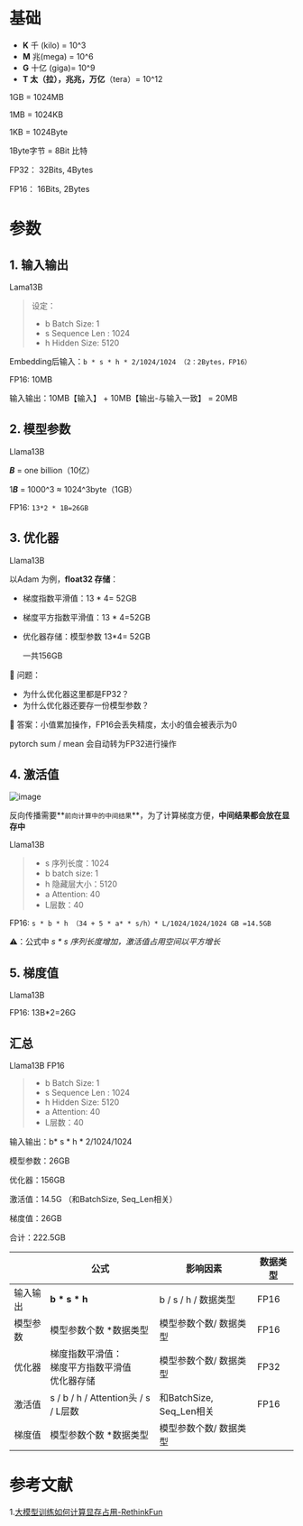 # 基础

- **K** 千 (kilo) = 10^3
- **M** 兆(mega) = 10^6
- **G** 十亿 (giga)= 10^9
- **T 太（拉），兆兆，万亿**（tera）= 10^12

1GB = 1024MB

1MB = 1024KB

1KB = 1024Byte

1Byte字节 = 8Bit 比特

FP32： 32Bits, 4Bytes

FP16： 16Bits, 2Bytes

# 参数

## 1. 输入输出

Lama13B

>设定：
>- b Batch Size: 1
>- s Sequence Len : 1024
>- h Hidden Size: 5120

Embedding后输入：`b * s * h * 2/1024/1024 （2：2Bytes，FP16）`

FP16: 10MB

输入输出：10MB【输入】 + 10MB【输出-与输入一致】 = 20MB

## 2. 模型参数

Llama13B

***B*** = one billion（10亿）

1***B*** = 1000^3 ≈  1024^3byte（1GB）

FP16: `13*2 * 1B=26GB`

## 3. 优化器

Llama13B      

以Adam 为例，**float32 存储**：

- 梯度指数平滑值：13 * 4= 52GB
- 梯度平方指数平滑值：13 * 4=52GB
- 优化器存储：模型参数  13*4= 52GB
    
    一共156GB
    

🙋 问题：

- 为什么优化器这里都是FP32？
- 为什么优化器还要存一份模型参数？

📖 答案：小值累加操作，FP16会丢失精度，太小的值会被表示为0

pytorch sum / mean 会自动转为FP32进行操作

## 4. 激活值

![image](https://github.com/hinswhale/AI-Learning/assets/22999866/7ea8d498-df72-4164-b73b-36cd1ad73600)

反向传播需要**`前向计算中的中间结果`**，为了计算梯度方便，**中间结果都会放在显存中**

Llama13B
>- s 序列长度：1024
>- b batch size: 1
>- h 隐藏层大小：5120
>- a Attention: 40
>- L层数：40

FP16: `s * b * h （34 + 5 * a* * s/h）* L/1024/1024/1024 GB =14.5GB`


⚠️：公式中 *s * s 序列长度增加，激活值占用空间以平方增长*

## 5. 梯度值

Llama13B

FP16: 13B*2=26G

## 汇总

Llama13B FP16

> - b Batch Size: 1
>- s Sequence Len : 1024
>- h Hidden Size: 5120
>- a Attention: 40
>- L层数：40

输入输出：b* s * h * 2/1024/1024 

模型参数：26GB

优化器：156GB

激活值：14.5G （和BatchSize, Seq_Len相关）

梯度值：26GB

合计：222.5GB

  
|  | 公式 | 影响因素 | 数据类型 |
| --- | --- | --- | --- |
| 输入输出 | **b * s * h**  | b / s / h / 数据类型 | FP16 |
| 模型参数 | 模型参数个数 *数据类型   | 模型参数个数/ 数据类型 | FP16 |
| 优化器 | 梯度指数平滑值：<br>梯度平方指数平滑值<br>优化器存储  | 模型参数个数/ 数据类型 | FP32 |
| 激活值 | s / b / h / Attention头 / s / L层数| 和BatchSize, Seq_Len相关 | FP16 |
| 梯度值 | 模型参数个数 *数据类型  | 模型参数个数/ 数据类型 |  |


# 参考文献
1.[大模型训练如何计算显存占用-RethinkFun](https://www.bilibili.com/video/BV1VD421571H)
